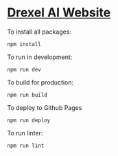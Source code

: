 # [Drexel AI Website](https://drexelai.com/)

To install all packages:

```
npm install
```

To run in development:

```
npm run dev
```

To build for production:

```
npm run build
```

To deploy to Github Pages

```
npm run deploy
```

To run linter:

```
npm run lint
```

